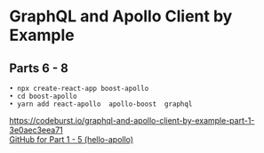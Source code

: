 # GraphQL and Apollo Client by Example
## Parts 6 - 8

	• npx create-react-app boost-apollo
	• cd boost-apollo
	• yarn add react-apollo  apollo-boost  graphql


 https://codeburst.io/graphql-and-apollo-client-by-example-part-1-3e0aec3eea71   
[GitHub for Part 1 - 5 (hello-apollo)](https://github.com/gzbit/hello-apollo.git)
